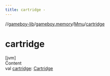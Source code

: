 ```yaml
---
title: cartridge -
---
```

//[gameboy-lib](../../index.md)/[gameboy.memory](../index.md)/[Mmu](index.md)/[cartridge](cartridge.md)



# cartridge  
[jvm]  
Content  
val [cartridge](cartridge.md): [Cartridge](../../gameboy.memory.cartridge/-cartridge/index.md)  



